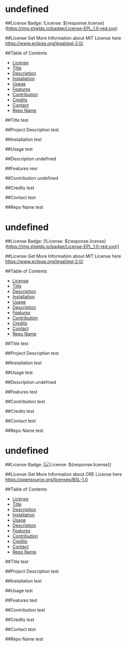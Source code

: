 # undefined
  
  ##License Badge: 
  !License: ${response.license}(https://img.shields.io/badge/License-EPL_1.0-red.svg)

  ##License
  Get More Information about MIT License here
  https://www.eclipse.org/legal/epl-2.0/

  ##Table of Contents
  * [License](#license)
  * [Title](#projectTitle)
  * [Description](#projectDescription)
  * [Installation](#projectInstallation)
  * [Usage](#usage)
  * [Features](#projectFeatures)
  * [Contribution](#projectContributions)
  * [Credits](#credits)
  * [Contact](#projectContact)
  * [Repo Name](#projectRepo)
  
  
  ##Title
  test

  ##Project Description
  test

  ##Installation
  test

  ##Usage
  test

  ##Description
  undefined

  ##Features
  resr

  ##Contribution
  undefined

  ##Credits
  test
  
  ##Contact
  test

  ##Repo Name
  test
  # undefined
  
  ##License Badge: 
  [!License: ${response.license}(https://img.shields.io/badge/License-EPL_1.0-red.svg)]

  ##License
  Get More Information about MIT License here
  https://www.eclipse.org/legal/epl-2.0/

  ##Table of Contents
  * [License](#license)
  * [Title](#projectTitle)
  * [Description](#projectDescription)
  * [Installation](#projectInstallation)
  * [Usage](#usage)
  * [Description](#description)
  * [Features](#projectFeatures)
  * [Contribution](#projectContributions)
  * [Credits](#credits)
  * [Contact](#projectContact)
  * [Repo Name](#projectRepo)
  
  
  ##Title
  test

  ##Project Description
  test

  ##Installation
  test

  ##Usage
  test

  ##Description
  undefined

  ##Features
  test

  ##Contribution
  test

  ##Credits
  test
  
  ##Contact
  test

  ##Repo Name
  test
  # undefined
  
  ##License Badge: 
  [![License: ${response.license}](https://img.shields.io/badge/License-Boost_1.0-lightblue.svg)]

  ##License
  Get More Information about ORE License here
  https://opensource.org/licenses/BSL-1.0

  ##Table of Contents
  * [License](#license)
  * [Title](#projectTitle)
  * [Description](#projectDescription)
  * [Installation](#projectInstallation)
  * [Usage](#usage)
  * [Description](#description)
  * [Features](#projectFeatures)
  * [Contribution](#projectContributions)
  * [Credits](#credits)
  * [Contact](#projectContact)
  * [Repo Name](#projectRepo)
  
  
  ##Title
  test

  ##Project Description
  test

  ##Installation
  test

  ##Usage
  test


  ##Features
  test

  ##Contribution
  test

  ##Credits
  test
  
  ##Contact
  test

  ##Repo Name
  test
  